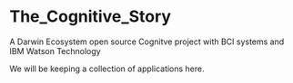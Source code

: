 # The_Cognitive_Story
A Darwin Ecosystem open source Cognitve project with BCI systems and IBM Watson Technology

We will be keeping a collection of applications here.
